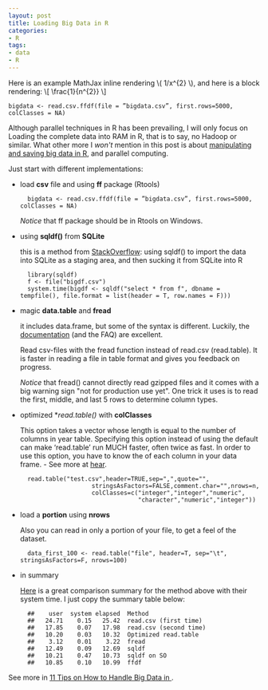 ```yaml
---
layout: post
title: Loading Big Data in R
categories:
- R
tags:
- data
- R
---
```


Here is an example MathJax inline rendering \\( 1/x^{2} \\), and here is a block rendering: 
\\[ \frac{1}{n^{2}} \\]

	bigdata <- read.csv.ffdf(file = ”bigdata.csv”, first.rows=5000, colClasses = NA)

Although parallel techniques in R has been prevailing, I will only focus on Loading the complete data into RAM in R, that is to say, no Hadoop or similar. What other more I *won't* mention in this post is about [manipulating and saving big data in R](http://www.r-bloggers.com/big-data-analysis-for-free-in-r-or-how-i-learned-to-load-manipulate-and-save-data-using-the-ff-package/), and parallel computing.

Just start with different implementations:

* load **csv** file and using **ff** package (Rtools)
	
		bigdata <- read.csv.ffdf(file = ”bigdata.csv”, first.rows=5000, colClasses = NA)
	
	*Notice* that ff package should be in Rtools on Windows.
* using **sqldf()** from **SQLite** 
	
	this is a method from [StackOverflow](http://stackoverflow.com/a/1820610/1849063): using sqldf() to import the data into SQLite as a staging area, and then sucking it from SQLite into R

		library(sqldf)
		f <- file("bigdf.csv")
		system.time(bigdf <- sqldf("select * from f", dbname = tempfile(), file.format = list(header = T, row.names = F)))

* magic **data.table** and **fread**
	
	it includes data.frame, but some of the syntax is different. Luckily, the [documentation](http://cran.r-project.org/web/packages/data.table/vignettes/datatable-intro.pdf) (and the FAQ) are excellent.

	Read csv-files with the fread function instead of read.csv (read.table). It is faster in reading a file in table format and gives you feedback on progress.
	
	*Notice* that fread() cannot directly read gzipped files and it comes with a big warning sign "not for production use yet". One trick it uses is to read the first, middle, and last 5 rows to determine column types.

* optimized **read.table()* with **colClasses**

	This option takes a vector whose length is equal to the number of columns in year table. Specifying this option instead of using the default can make ‘read.table’ run MUCH faster, often twice as fast. In order to use this option, you have to know the of each column in your data frame. - See more at [hear](http://simplystatistics.tumblr.com/post/11142408176/r-workshop-reading-in-large-data-frames#sthash.IpNe4GfP.dpuf).

		read.table("test.csv",header=TRUE,sep=",",quote="",  
                          stringsAsFactors=FALSE,comment.char="",nrows=n,                   
                          colClasses=c("integer","integer","numeric",                        
                                       "character","numeric","integer"))
	
* load a **portion** using **nrows**

	Also you can read in only a portion of your file, to get a feel of the dataset.

		data_first_100 <- read.table("file", header=T, sep="\t", stringsAsFactors=F, nrows=100)

* in summary

	[Here](http://stackoverflow.com/a/15058684/1849063) is a great comparison summary for the method above with their system time. I just copy the summary table below:

		##    user  system elapsed  Method
		##   24.71    0.15   25.42  read.csv (first time)
		##   17.85    0.07   17.98  read.csv (second time)
		##   10.20    0.03   10.32  Optimized read.table
		##    3.12    0.01    3.22  fread
		##   12.49    0.09   12.69  sqldf
		##   10.21    0.47   10.73  sqldf on SO
		##   10.85    0.10   10.99  ffdf



See more in [11 Tips on How to Handle Big Data in ](http://www.theodi.org/blog/fig-data-11-tips-how-handle-big-data-r-and-1-bad-pun).